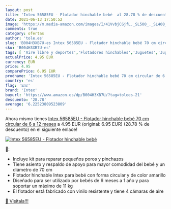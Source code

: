 ```yaml
---
layout: post
title: 'Intex 56585EU - Flotador hinchable bebé  al 28.78 % de descuento'
date: 2021-06-13 17:50:52
image: 'https://m.media-amazon.com/images/I/41VvbjCGjfL._SL500_._SL400_.jpg'
comments: true
category: ofertas
author: 'tole.es'
slug: 'B004H3XB7U-es Intex 56585EU - Flotador hinchable bebé 70 cm circular de...'
sku: 'B004H3XB7U-es'
tags: [ 'Aire libre y deportes','Flotadores hinchables','Juguetes','Juguetes de piscina','Juguetes y juegos','Piscinas de jardín y juegos acuáticos','flotador','intex', ]
actualPrice: 4.95 EUR
currency: EUR
price: 4.95
comparePrice: 6.95 EUR
prodname: 'Intex 56585EU - Flotador hinchable bebé 70 cm circular de 6 a 12 meses'
country: 'es'
flag: '🇪🇸'
brand: 'Intex'
buyurl: 'https://www.amazon.es/dp/B004H3XB7U/?tag=tolees-21'
descuento: '28.78'
average: '6.22523809523809'
---
```


Ahora mismo tienes [Intex 56585EU - Flotador hinchable bebé 70 cm circular de 6 a 12 meses](https://www.amazon.es/dp/B004H3XB7U/?tag=tolees-21) a 4.95 EUR (original: 6.95 EUR) (28.78 %  de descuento) en el siguiente enlace!

[![Intex 56585EU - Flotador hinchable bebé ](https://m.media-amazon.com/images/I/41VvbjCGjfL._SL500_._SL400_.jpg)](https://www.amazon.es/dp/B004H3XB7U/?tag=tolees-21)

🔎:

- Incluye kit para reparar pequeños poros y pinchazos
- Tiene asiento y respaldo de apoyo para mayor comodidad del bebé y un diámetro de 70 cm
- Flotador hinchable Intex para bebé con forma circular y de color amarillo
- Diseñado para ser utilizado por bebés de 6 meses a 1 año y para soportar un máximo de 11 kg
- El flotador está fabricado con vinilo resistente y tiene 4 cámaras de aire

[🛒 Visítala!!!](https://www.amazon.es/dp/B004H3XB7U/?tag=tolees-21)
